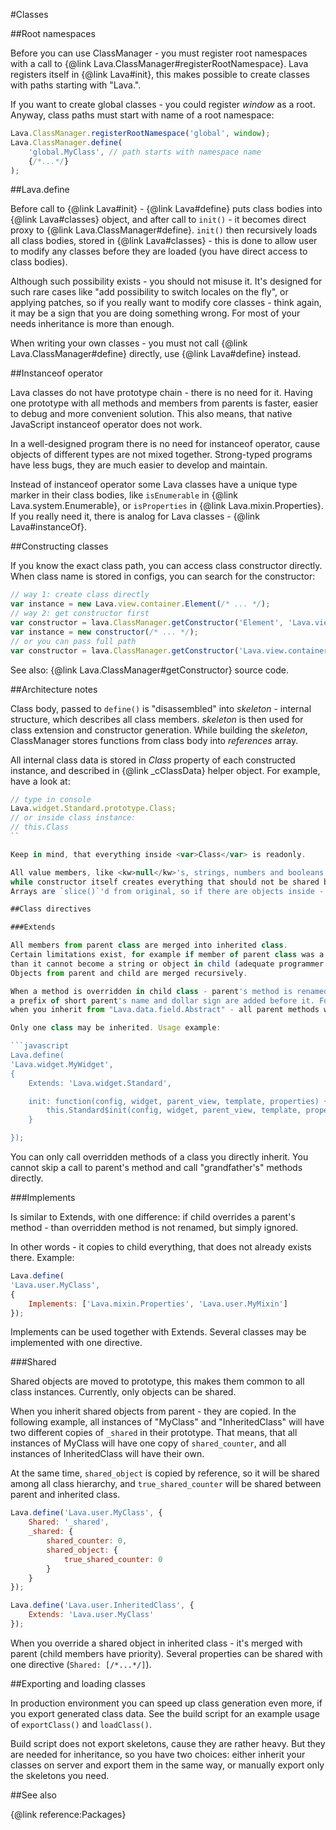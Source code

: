 
#Classes

##Root namespaces

Before you can use ClassManager - you must register root namespaces with a call to
{@link Lava.ClassManager#registerRootNamespace}. Lava registers itself in {@link Lava#init}, this makes possible to
create classes with paths starting with "Lava.".

If you want to create global classes - you could register <var>window</var> as a root.
Anyway, class paths must start with name of a root namespace:
```javascript
Lava.ClassManager.registerRootNamespace('global', window);
Lava.ClassManager.define(
	'global.MyClass', // path starts with namespace name
	{/*...*/}
);
```

##Lava.define

Before call to {@link Lava#init} - {@link Lava#define} puts class bodies into {@link Lava#classes} object,
and after call to `init()` - it becomes direct proxy to {@link Lava.ClassManager#define}.
`init()` then recursively loads all class bodies, stored in {@link Lava#classes} - this is done to allow user to modify any classes
before they are loaded (you have direct access to class bodies).

Although such possibility exists - you should not misuse it.
It's designed for such rare cases like "add possibility to switch locales on the fly", or applying patches,
so if you really want to modify core classes - think again, it may be a sign that you are doing something wrong.
For most of your needs inheritance is more than enough.

When writing your own classes - you must not call {@link Lava.ClassManager#define} directly,
use {@link Lava#define} instead.

##Instanceof operator

Lava classes do not have prototype chain - there is no need for it. Having one prototype with all methods and members
from parents is faster, easier to debug and more convenient solution. This also means, that native JavaScript
<kw>instanceof</kw> operator does not work.

In a well-designed program there is no need for <kw>instanceof</kw> operator, cause objects of different types are not
mixed together. Strong-typed programs have less bugs, they are much easier to develop and maintain.

Instead of <kw>instanceof</kw> operator some Lava classes have a unique type marker in their class bodies,
like `isEnumerable` in {@link Lava.system.Enumerable}, or `isProperties` in {@link Lava.mixin.Properties}.
If you really need it, there is analog for Lava classes - {@link Lava#instanceOf}.

##Constructing classes

If you know the exact class path, you can access class constructor directly.
When class name is stored in configs, you can search for the constructor:
```javascript
// way 1: create class directly
var instance = new Lava.view.container.Element(/* ... */);
// way 2: get constructor first
var constructor = lava.ClassManager.getConstructor('Element', 'Lava.view.container');
var instance = new constructor(/* ... */);
// or you can pass full path
var constructor = lava.ClassManager.getConstructor('Lava.view.container.Element');
```

See also: {@link Lava.ClassManager#getConstructor} source code.

##Architecture notes

Class body, passed to `define()` is "disassembled" into <var>skeleton</var> - internal structure, which describes all class members.
<var>skeleton</var> is then used for class extension and constructor generation.
While building the <var>skeleton</var>, ClassManager stores functions from class body into <var>references</var> array.

All internal class data is stored in <var>Class</var> property of each constructed instance,
and described in {@link _cClassData} helper object. For example, have a look at:
```javascript
// type in console
Lava.widget.Standard.prototype.Class;
// or inside class instance:
// this.Class
``

Keep in mind, that everything inside <var>Class</var> is readonly.

All value members, like <kw>null</kw>'s, strings, numbers and booleans - are moved to constructor's prototype,
while constructor itself creates everything that should not be shared between class instances, like arrays and objects.
Arrays are `slice()`'d from original, so if there are objects inside - they will not be cloned.

##Class directives

###Extends

All members from parent class are merged into inherited class.
Certain limitations exist, for example if member of parent class was a function,
than it cannot become a string or object in child (adequate programmer should not try to do it, anyway).
Objects from parent and child are merged recursively.

When a method is overridden in child class - parent's method is renamed:
a prefix of short parent's name and dollar sign are added before it. For example,
when you inherit from "Lava.data.field.Abstract" - all parent methods will start with "Abstract$".

Only one class may be inherited. Usage example:

```javascript
Lava.define(
'Lava.widget.MyWidget',
{
	Extends: 'Lava.widget.Standard',

	init: function(config, widget, parent_view, template, properties) {
		this.Standard$init(config, widget, parent_view, template, properties);
	}

});
```

You can only call overridden methods of a class you directly inherit.
You cannot skip a call to parent's method and call "grandfather's" methods directly.

###Implements

Is similar to Extends, with one difference: if child overrides a parent's method -
than overridden method is not renamed, but simply ignored.

In other words - it copies to child everything, that does not already exists there. Example:

```javascript
Lava.define(
'Lava.user.MyClass',
{
	Implements: ['Lava.mixin.Properties', 'Lava.user.MyMixin']
});
```

Implements can be used together with Extends. Several classes may be implemented with one directive.

###Shared

Shared objects are moved to prototype, this makes them common to all class instances.
Currently, only objects can be shared.

When you inherit shared objects from parent - they are copied.
In the following example, all instances of "MyClass" and "InheritedClass" will have two different copies of `_shared`
in their prototype. That means, that all instances of MyClass will have one copy of `shared_counter`,
and all instances of InheritedClass will have their own.

At the same time, `shared_object` is copied by reference,
so it will be shared among all class hierarchy, and `true_shared_counter` will be shared between parent and inherited class.

```javascript
Lava.define('Lava.user.MyClass', {
	Shared: '_shared',
	_shared: {
		shared_counter: 0,
		shared_object: {
			true_shared_counter: 0
		}
	}
});

Lava.define('Lava.user.InheritedClass', {
	Extends: 'Lava.user.MyClass'
});
```

When you override a shared object in inherited class - it's merged with parent (child members have priority).
Several properties can be shared with one directive (`Shared: [/*...*/]`).

##Exporting and loading classes

In production environment you can speed up class generation even more, if you export generated class data.
See the build script for an example usage of `exportClass()` and `loadClass()`.

Build script does not export skeletons, cause they are rather heavy.
But they are needed for inheritance, so you have two choices: either inherit your classes on server and export them
in the same way, or manually export only the skeletons you need.

##See also

{@link reference:Packages}